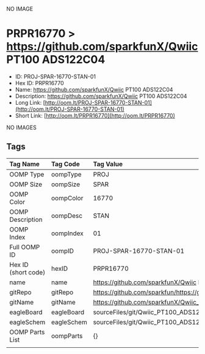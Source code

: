 


  
NO IMAGE  
# PRPR16770 > https://github.com/sparkfunX/Qwiic PT100 ADS122C04

- ID: PROJ-SPAR-16770-STAN-01
- Hex ID: PRPR16770
- Name: https://github.com/sparkfunX/Qwiic PT100 ADS122C04
- Description: https://github.com/sparkfunX/Qwiic PT100 ADS122C04
- Long Link: [http://oom.lt/PROJ-SPAR-16770-STAN-01](http://oom.lt/PROJ-SPAR-16770-STAN-01)
- Short Link: [http://oom.lt/PRPR16770](http://oom.lt/PRPR16770)
  
NO IMAGES  
## Tags
  

|Tag Name|Tag Code|Tag Value|
| :--- | :--- | :--- |
|OOMP Type|oompType|PROJ|
|OOMP Size|oompSize|SPAR|
|OOMP Color|oompColor|16770|
|OOMP Description|oompDesc|STAN|
|OOMP Index|oompIndex|01|
|Full OOMP ID|oompID|PROJ-SPAR-16770-STAN-01|
|Hex ID (short code)|hexID|PRPR16770|
|name|name|https://github.com/sparkfunX/Qwiic PT100 ADS122C04|
|gitRepo|gitRepo|https://github.com/sparkfun/https://github.com/sparkfunX/Qwiic_PT100_ADS122C04|
|gitName|gitName|https://github.com/sparkfunX/Qwiic_PT100_ADS122C04|
|eagleBoard|eagleBoard|sourceFiles/git/Qwiic_PT100_ADS122C04/Hardware/Qwiic_PT100.brd|
|eagleSchem|eagleSchem|sourceFiles/git/Qwiic_PT100_ADS122C04/Hardware/Qwiic_PT100.sch|
|OOMP Parts List|oompParts|{}|
||||
